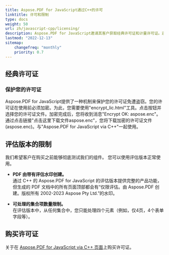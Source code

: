 ```yaml
---
title: Aspose.PDF for JavaScript通过C++的许可
linktitle: 许可和限制
type: docs
weight: 50
url: zh/javascript-cpp/licensing/
description: Aspose.PDF for JavaScript邀请其客户获取经典许可证和计量许可证。还可以使用有限许可证更好地探索产品。
lastmod: "2022-12-13"
sitemap:
    changefreq: "monthly"
    priority: 0.7
---
```

## 经典许可证

### 保护您的许可证

Aspose.PDF for JavaScript提供了一种机制来保护您的许可证免遭盗窃。您的许可证在使用前必须加密。为此，您需要使用"encrypt_lic.html"工具。点击按钮并选择您的许可证文件。加密完成后，您将收到消息"Encrypt OK: aspose.enc"。通过点击链接"点击这里下载文件aspose.enc"，您将下载加密的许可证文件(aspose.enc)。与"Aspose.PDF for JavaScript via C++"一起使用。

## 评估版本的限制

我们希望客户在购买之前能够彻底测试我们的组件。
 您可以使用评估版本正常使用。

- **PDF 由带有评估水印创建。**  
通过 C++ 的 Aspose.PDF for JavaScript 的评估版本提供完整的产品功能，但生成的 PDF 文档中的所有页面顶部都会有“仅限评估。由 Aspose.PDF 创建。版权所有 2002-2023 Aspose Pty Ltd.”的水印。

- **可处理的集合项数量限制。**  
在评估版本中，从任何集合中，您只能处理四个元素（例如，仅4页，4个表单字段等）。

## 购买许可证

关于在 [Aspose.PDF for JavaScript via C++ 页面](https://products.aspose.com/pdf/javascript-cpp/)上购买许可证。